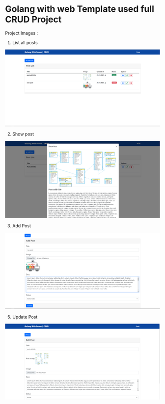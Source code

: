 # Golang with web Template used full CRUD Project

Project Images :

1. List all posts

![list all posts](/uploads/project-images/posts.PNG)


2. Show post

![Show post](/uploads/project-images/showpost.PNG)

3. Add Post
   
![Show post](/uploads/project-images/addpost.PNG)

5. Update Post

![Show post](/uploads/project-images/editpost.PNG)
